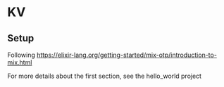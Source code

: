 # KV

## Setup
Following https://elixir-lang.org/getting-started/mix-otp/introduction-to-mix.html

For more details about the first section, see the hello_world project


